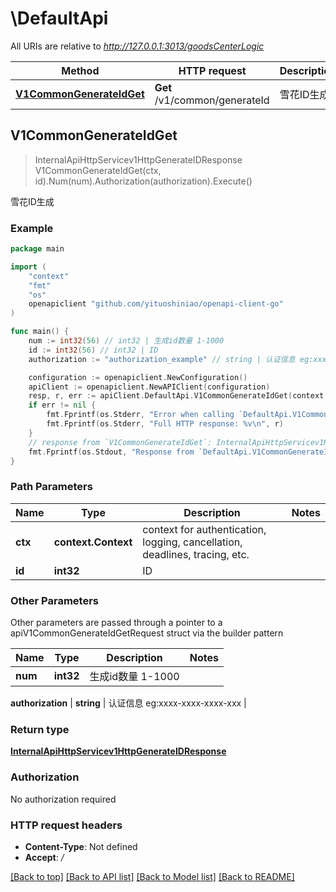 # \DefaultApi

All URIs are relative to *http://127.0.0.1:3013/goodsCenterLogic*

Method | HTTP request | Description
------------- | ------------- | -------------
[**V1CommonGenerateIdGet**](DefaultApi.md#V1CommonGenerateIdGet) | **Get** /v1/common/generateId | 雪花ID生成



## V1CommonGenerateIdGet

> InternalApiHttpServicev1HttpGenerateIDResponse V1CommonGenerateIdGet(ctx, id).Num(num).Authorization(authorization).Execute()

雪花ID生成



### Example

```go
package main

import (
	"context"
	"fmt"
	"os"
	openapiclient "github.com/yituoshiniao/openapi-client-go"
)

func main() {
	num := int32(56) // int32 | 生成id数量 1-1000
	id := int32(56) // int32 | ID
	authorization := "authorization_example" // string | 认证信息 eg:xxxx-xxxx-xxxx-xxx (optional)

	configuration := openapiclient.NewConfiguration()
	apiClient := openapiclient.NewAPIClient(configuration)
	resp, r, err := apiClient.DefaultApi.V1CommonGenerateIdGet(context.Background(), id).Num(num).Authorization(authorization).Execute()
	if err != nil {
		fmt.Fprintf(os.Stderr, "Error when calling `DefaultApi.V1CommonGenerateIdGet``: %v\n", err)
		fmt.Fprintf(os.Stderr, "Full HTTP response: %v\n", r)
	}
	// response from `V1CommonGenerateIdGet`: InternalApiHttpServicev1HttpGenerateIDResponse
	fmt.Fprintf(os.Stdout, "Response from `DefaultApi.V1CommonGenerateIdGet`: %v\n", resp)
}
```

### Path Parameters


Name | Type | Description  | Notes
------------- | ------------- | ------------- | -------------
**ctx** | **context.Context** | context for authentication, logging, cancellation, deadlines, tracing, etc.
**id** | **int32** | ID | 

### Other Parameters

Other parameters are passed through a pointer to a apiV1CommonGenerateIdGetRequest struct via the builder pattern


Name | Type | Description  | Notes
------------- | ------------- | ------------- | -------------
 **num** | **int32** | 生成id数量 1-1000 | 

 **authorization** | **string** | 认证信息 eg:xxxx-xxxx-xxxx-xxx | 

### Return type

[**InternalApiHttpServicev1HttpGenerateIDResponse**](InternalApiHttpServicev1HttpGenerateIDResponse.md)

### Authorization

No authorization required

### HTTP request headers

- **Content-Type**: Not defined
- **Accept**: */*

[[Back to top]](#) [[Back to API list]](../README.md#documentation-for-api-endpoints)
[[Back to Model list]](../README.md#documentation-for-models)
[[Back to README]](../README.md)


